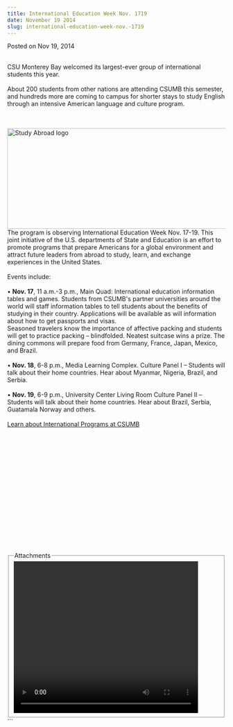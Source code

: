 ```yaml
---
title: International Education Week Nov. 1719
date: November 19 2014
slug: international-education-week-nov.-1719
---
```


 



<span class="date">Posted on Nov 19, 2014    </span>
<p><br>
CSU Monterey Bay welcomed its largest-ever group of international
students this year.<br>
<br>
About 200 students from other nations are attending CSUMB this
semester, and hundreds more are coming to campus for shorter stays
to study English through an intensive American language and culture
program.&#x2028;</br></br></br></p>
<p><img alt="Study Abroad logo" src="https://news.csumb.edu/sites/default/files/65/attachments/news/images/study_abroad.png" style="float:left; width:550px; height:232px"><br>
<br>
The program is observing International Education Week Nov. 17-19.
This joint initiative of the U.S. departments of State and
Education is an effort to promote programs that prepare Americans
for a global environment and attract future leaders from abroad to
study, learn, and exchange experiences in the United States.<br>
<br>
Events include:<br>
<br>
&#x2022; <strong>Nov. 17</strong>, 11 a.m.-3 p.m., Main Quad:
International education information tables and games. Students from
CSUMB&apos;s partner universities around the world will staff
information tables to tell students about the benefits of studying
in their country. Applications will be available as will
information about how to get passports and visas.<br>
Seasoned travelers know the importance of affective packing and
students will get to practice packing &#x2013; blindfolded. Neatest
suitcase wins a prize. The dining commons will prepare food from
Germany, France, Japan, Mexico, and Brazil.<br>
<br>
&#x2022; <strong>Nov. 18</strong>, 6-8 p.m., Media Learning Complex.
Culture Panel I &#x2013; Students will talk about their home countries.
Hear about Myanmar, Nigeria, Brazil, and Serbia.<br>
<br>
&#x2022; <strong>Nov. 19</strong>, 6-9 p.m., University Center Living Room
Culture Panel II &#x2013;Students will talk about their home countries.
Hear about Brazil, Serbia, Guatamala Norway and others.<br>
<br>
<a href="https://international.csumb.edu" rel="nofollow">Learn about
International Programs at CSUMB</a><br>
<br>
&#xA0;</br></br></br></br></br></br></br></br></br></br></br></br></br></br></br></img></p>
<fieldset class="fieldgroup group-attachments">
<legend>Attachments</legend>
<div class="field field-type-emvideo field-field-attach-video">
<div class="field-items">
<div class="field-item odd">
<div class="emvideo emvideo-video emvideo-youtube">
<div class="emfield-emvideo emfield-emvideo-youtube">
<div id="emvideo-youtube-flash-wrapper-1">
<!--<object type="application/x-shockwave-flash" height="350" width="425" data="https://www.youtube.com/v/ONL_YblyvP8&amp;rel=0&amp;enablejsapi=1&amp;playerapiid=ytplayer&amp;fs=1" id="emvideo-youtube-flash-1">
          <param name="movie" value="https://www.youtube.com/v/ONL_YblyvP8&amp;rel=0&amp;enablejsapi=1&amp;playerapiid=ytplayer&amp;fs=1" />
          <param name="allowScriptAccess" value="sameDomain"/>
          <param name="quality" value="best"/>
          <param name="allowFullScreen" value="true"/>
          <param name="bgcolor" value="#FFFFFF"/>
          <param name="scale" value="noScale"/>
          <param name="salign" value="TL"/>
          <param name="FlashVars" value="playerMode=embedded" />
          <param name="wmode" value="transparent" />
        </object>-->
<video controls="" width="425" height="350">
<source src="https://r17---sn-o097znez.googlevideo.com/videoplayback?dur=157.338&amp;mt=1422318119&amp;pl=23&amp;ip=198.189.249.65&amp;initcwndbps=4207500&amp;id=o-APyc-rM1JhsKVTFXCybtWEyhx99CCuPbmUG06PiCHobO&amp;mv=m&amp;ratebypass=yes&amp;source=youtube&amp;ms=au&amp;signature=5979BFD38E12789BEA63F7487FEF743C406041B9.36563751B8E54D8807EC42880B4722D583B300DB&amp;key=yt5&amp;mm=31&amp;ipbits=0&amp;sver=3&amp;expire=1422339750&amp;sparams=dur,id,initcwndbps,ip,ipbits,itag,mm,ms,mv,pl,ratebypass,source,upn,expire&amp;fexp=900718,907263,916104,923368,927622,929821,930676,936121,9406392,941004,943917,947225,948124,952302,952605,952901,955301,957103,957105,957201,959701&amp;upn=toadzscuXXg&amp;itag=18&amp;name=ONL_YblyvP8" type="video/mp4"/></video></div>
</div>
</div>
</div>
</div>
</div>
</fieldset>
```
